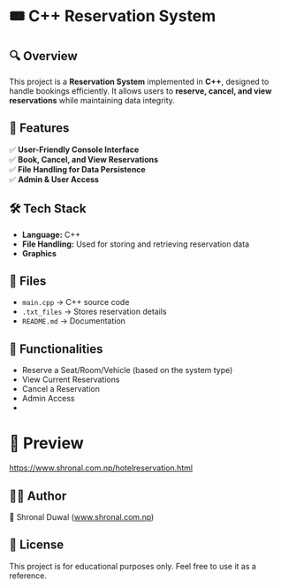 # 🎟️ C++ Reservation System  

## 🔍 Overview  
This project is a **Reservation System** implemented in **C++**, designed to handle bookings efficiently. It allows users to **reserve, cancel, and view reservations** while maintaining data integrity.  

## 🎨 Features  
✅ **User-Friendly Console Interface**  
✅ **Book, Cancel, and View Reservations**  
✅ **File Handling for Data Persistence**  
✅ **Admin & User Access**  

## 🛠 Tech Stack  
- **Language:** C++  
- **File Handling:** Used for storing and retrieving reservation data
- **Graphics** 

## 📂 Files  
- `main.cpp` → C++ source code  
- `.txt_files` → Stores reservation details  
- `README.md` → Documentation  
## 📌 Functionalities
- Reserve a Seat/Room/Vehicle (based on the system type)
- View Current Reservations
- Cancel a Reservation
- Admin Access
- 
# 📸 Preview
https://www.shronal.com.np/hotelreservation.html

## 👨‍💻 Author
🔹 Shronal Duwal (www.shronal.com.np)


## 📜 License
This project is for educational purposes only. Feel free to use it as a reference.


